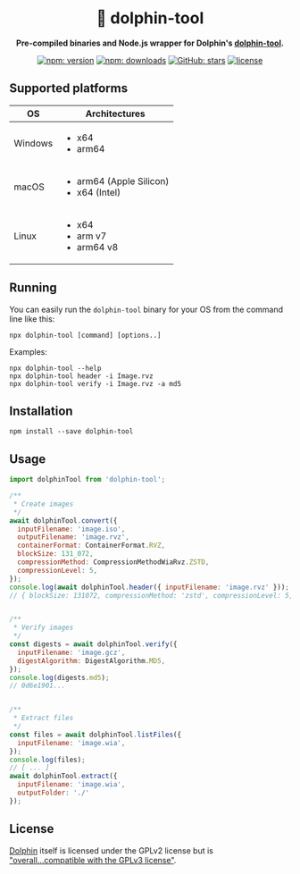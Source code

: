 <h1 align="center">🐬 dolphin-tool</h1>

<p align="center"><b>Pre-compiled binaries and Node.js wrapper for Dolphin's <a href="https://github.com/dolphin-emu/dolphin/tree/master/Source/Core/DolphinTool">dolphin-tool</a>.</b></p>

<p align="center">
  <a href="https://www.npmjs.com/package/dolphin-tool"><img alt="npm: version" src="https://img.shields.io/npm/v/dolphin-tool?color=%23cc3534&label=version&logo=npm&logoColor=white"></a>
  <a href="https://www.npmjs.com/package/dolphin-tool"><img alt="npm: downloads" src="https://img.shields.io/npm/dt/dolphin-tool?color=%23cc3534&logo=npm&logoColor=white"></a>
  <a href="https://github.com/emmercm/dolphin-tool-js"><img alt="GitHub: stars" src="https://img.shields.io/github/stars/emmercm/dolphin-tool-js?style=flat&logo=github&logoColor=white&color=%236e5494"></a>
  <a href="https://github.com/emmercm/dolphin-tool-js/blob/main/LICENSE"><img alt="license" src="https://img.shields.io/github/license/emmercm/dolphin-tool-js?color=blue"></a>
</p>

## Supported platforms

| OS      | Architectures                                               |
|---------|-------------------------------------------------------------|
| Windows | <ul><li>x64</li><li>arm64</li></ul>                         |
| macOS   | <ul><li>arm64 (Apple Silicon)</li><li>x64 (Intel)</li></ul> |
| Linux   | <ul><li>x64</li><li>arm v7</li><li>arm64 v8</li></ul>       |

## Running

You can easily run the `dolphin-tool` binary for your OS from the command line like this:

```shell
npx dolphin-tool [command] [options..]
```

Examples:

```shell
npx dolphin-tool --help
npx dolphin-tool header -i Image.rvz
npx dolphin-tool verify -i Image.rvz -a md5
```

## Installation

```shell
npm install --save dolphin-tool
```

## Usage

```javascript
import dolphinTool from 'dolphin-tool';

/**
 * Create images
 */
await dolphinTool.convert({
  inputFilename: 'image.iso',
  outputFilename: 'image.rvz',
  containerFormat: ContainerFormat.RVZ,
  blockSize: 131_072,
  compressionMethod: CompressionMethodWiaRvz.ZSTD,
  compressionLevel: 5,
});
console.log(await dolphinTool.header({ inputFilename: 'image.rvz' }));
// { blockSize: 131072, compressionMethod: 'zstd', compressionLevel: 5, ... }


/**
 * Verify images
 */
const digests = await dolphinTool.verify({
  inputFilename: 'image.gcz',
  digestAlgorithm: DigestAlgorithm.MD5,
});
console.log(digests.md5);
// 0d6e1901...


/**
 * Extract files
 */
const files = await dolphinTool.listFiles({
  inputFilename: 'image.wia',
});
console.log(files);
// [ ... ]
await dolphinTool.extract({
  inputFilename: 'image.wia',
  outputFolder: './'
});
```

## License

[Dolphin](https://github.com/dolphin-emu/dolphin) itself is licensed under the GPLv2 license but is ["overall...compatible with the GPLv3 license"](https://github.com/dolphin-emu/dolphin/blob/master/COPYING).
